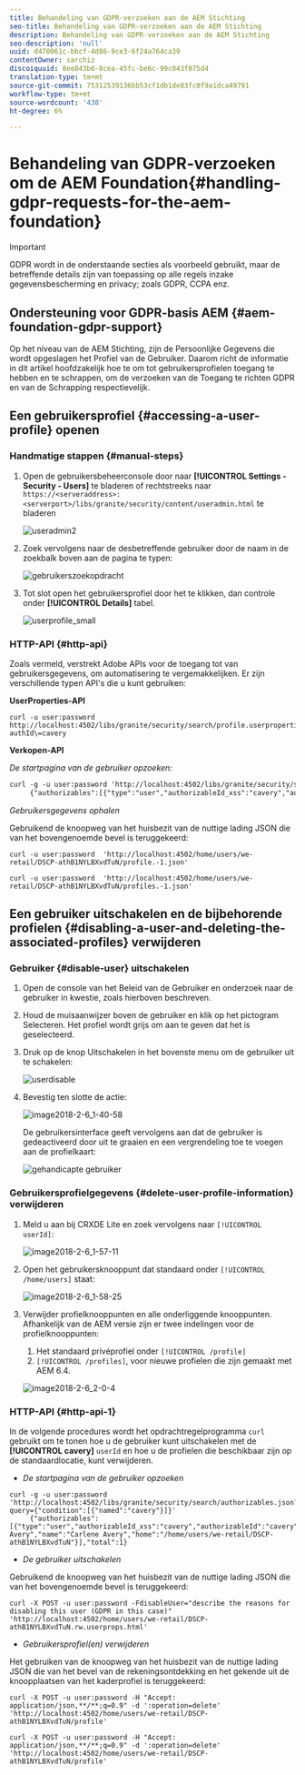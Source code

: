 ```yaml
---
title: Behandeling van GDPR-verzoeken aan de AEM Stichting
seo-title: Behandeling van GDPR-verzoeken aan de AEM Stichting
description: Behandeling van GDPR-verzoeken aan de AEM Stichting
seo-description: 'null'
uuid: d470061c-bbcf-4d86-9ce3-6f24a764ca39
contentOwner: sarchiz
discoiquuid: 8ee843b6-8cea-45fc-be6c-99c043f075d4
translation-type: tm+mt
source-git-commit: 75312539136bb53cf1db1de03fc0f9a1dca49791
workflow-type: tm+mt
source-wordcount: '438'
ht-degree: 6%

---
```



# Behandeling van GDPR-verzoeken om de AEM Foundation{#handling-gdpr-requests-for-the-aem-foundation}

>[!IMPORTANT]
>
>GDPR wordt in de onderstaande secties als voorbeeld gebruikt, maar de betreffende details zijn van toepassing op alle regels inzake gegevensbescherming en privacy; zoals GDPR, CCPA enz.

## Ondersteuning voor GDPR-basis AEM {#aem-foundation-gdpr-support}

Op het niveau van de AEM Stichting, zijn de Persoonlijke Gegevens die wordt opgeslagen het Profiel van de Gebruiker. Daarom richt de informatie in dit artikel hoofdzakelijk hoe te om tot gebruikersprofielen toegang te hebben en te schrappen, om de verzoeken van de Toegang te richten GDPR en van de Schrapping respectievelijk.

## Een gebruikersprofiel {#accessing-a-user-profile} openen

### Handmatige stappen {#manual-steps}

1. Open de gebruikersbeheerconsole door naar **[!UICONTROL Settings - Security - Users]** te bladeren of rechtstreeks naar `https://<serveraddress>:<serverport>/libs/granite/security/content/useradmin.html` te bladeren

   ![useradmin2](assets/useradmin2.png)

1. Zoek vervolgens naar de desbetreffende gebruiker door de naam in de zoekbalk boven aan de pagina te typen:

   ![gebruikerszoekopdracht](assets/usersearch.png)

1. Tot slot open het gebruikersprofiel door het te klikken, dan controle onder **[!UICONTROL Details]** tabel.

   ![userprofile_small](assets/userprofile_small.png)

### HTTP-API {#http-api}

Zoals vermeld, verstrekt Adobe APIs voor de toegang tot van gebruikersgegevens, om automatisering te vergemakkelijken. Er zijn verschillende typen API&#39;s die u kunt gebruiken:

**UserProperties-API**

```shell
curl -u user:password http://localhost:4502/libs/granite/security/search/profile.userproperties.json\?authId\=cavery
```

**Verkopen-API**

*De startpagina van de gebruiker opzoeken:*

```xml
curl -g -u user:password 'http://localhost:4502/libs/granite/security/search/authorizables.json?query={"condition":[{"named":"cavery"}]}'
     {"authorizables":[{"type":"user","authorizableId_xss":"cavery","authorizableId":"cavery","name_xss":"Carlene Avery","name":"Carlene Avery","home":"/home/users/we-retail/DSCP-athB1NYLBXvdTuN"}],"total":1}
```

*Gebruikersgegevens ophalen*

Gebruikend de knoopweg van het huisbezit van de nuttige lading JSON die van het bovengenoemde bevel is teruggekeerd:

```shell
curl -u user:password  'http://localhost:4502/home/users/we-retail/DSCP-athB1NYLBXvdTuN/profile.-1.json'
```

```shell
curl -u user:password  'http://localhost:4502/home/users/we-retail/DSCP-athB1NYLBXvdTuN/profiles.-1.json'
```

## Een gebruiker uitschakelen en de bijbehorende profielen {#disabling-a-user-and-deleting-the-associated-profiles} verwijderen

### Gebruiker {#disable-user} uitschakelen

1. Open de console van het Beleid van de Gebruiker en onderzoek naar de gebruiker in kwestie, zoals hierboven beschreven.
1. Houd de muisaanwijzer boven de gebruiker en klik op het pictogram Selecteren. Het profiel wordt grijs om aan te geven dat het is geselecteerd.

1. Druk op de knop Uitschakelen in het bovenste menu om de gebruiker uit te schakelen:

   ![userdisable](assets/userdisable.png)

1. Bevestig ten slotte de actie:

   ![image2018-2-6_1-40-58](assets/image2018-2-6_1-40-58.png)

   De gebruikersinterface geeft vervolgens aan dat de gebruiker is gedeactiveerd door uit te graaien en een vergrendeling toe te voegen aan de profielkaart:

   ![gehandicapte gebruiker](assets/disableduser.png)

### Gebruikersprofielgegevens {#delete-user-profile-information} verwijderen

1. Meld u aan bij CRXDE Lite en zoek vervolgens naar `[!UICONTROL userId]`:

   ![image2018-2-6_1-57-11](assets/image2018-2-6_1-57-11.png)

1. Open het gebruikersknooppunt dat standaard onder `[!UICONTROL /home/users]` staat:

   ![image2018-2-6_1-58-25](assets/image2018-2-6_1-58-25.png)

1. Verwijder profielknooppunten en alle onderliggende knooppunten. Afhankelijk van de AEM versie zijn er twee indelingen voor de profielknooppunten:

   1. Het standaard privéprofiel onder `[!UICONTROL /profile]`
   1. `[!UICONTROL /profiles]`, voor nieuwe profielen die zijn gemaakt met AEM 6.4.

   ![image2018-2-6_2-0-4](assets/image2018-2-6_2-0-4.png)

### HTTP-API {#http-api-1}

In de volgende procedures wordt het opdrachtregelprogramma `curl` gebruikt om te tonen hoe u de gebruiker kunt uitschakelen met de **[!UICONTROL cavery]** `userId` en hoe u de profielen die beschikbaar zijn op de standaardlocatie, kunt verwijderen.

* *De startpagina van de gebruiker opzoeken*

```shell
curl -g -u user:password 'http://localhost:4502/libs/granite/security/search/authorizables.json?query={"condition":[{"named":"cavery"}]}'
     {"authorizables":[{"type":"user","authorizableId_xss":"cavery","authorizableId":"cavery","name_xss":"Carlene Avery","name":"Carlene Avery","home":"/home/users/we-retail/DSCP-athB1NYLBXvdTuN"}],"total":1}
```

* *De gebruiker uitschakelen*

Gebruikend de knoopweg van het huisbezit van de nuttige lading JSON die van het bovengenoemde bevel is teruggekeerd:

```shell
curl -X POST -u user:password -FdisableUser="describe the reasons for disabling this user (GDPR in this case)" 'http://localhost:4502/home/users/we-retail/DSCP-athB1NYLBXvdTuN.rw.userprops.html'
```

* *Gebruikersprofiel(en) verwijderen*

Het gebruiken van de knoopweg van het huisbezit van de nuttige lading JSON die van het bevel van de rekeningsontdekking en het gekende uit de knoopplaatsen van het kaderprofiel is teruggekeerd:

```shell
curl -X POST -u user:password -H "Accept: application/json,**/**;q=0.9" -d ':operation=delete' 'http://localhost:4502/home/users/we-retail/DSCP-athB1NYLBXvdTuN/profile'
```

```shell
curl -X POST -u user:password -H "Accept: application/json,**/**;q=0.9" -d ':operation=delete' 'http://localhost:4502/home/users/we-retail/DSCP-athB1NYLBXvdTuN/profile'
```


